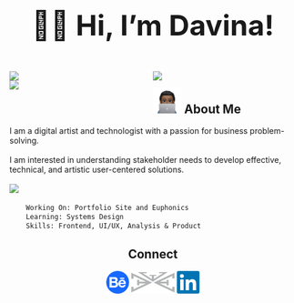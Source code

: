 <h1 align="center" style="font-size:50px" vertical-align="middle"> ✌🏾 Hi, I’m Davina!</h1>
<br>

<img width = "50%" align = "left" src = "https://github-readme-stats.vercel.app/api?username=davinawooley&theme=algolia" />
<img width = "50%" align = "left" src = "https://github-readme-stats.vercel.app/api/top-langs/?username=davinawooley&layout=compact&theme=algolia&hide=shell" />
<img width = "50%" align = "left" src = "https://github-readme-streak-stats.herokuapp.com/?user=davinawooley&theme=dark&background=040f2c&ring=0badfe" />
<h2> <img height = "45" src = "dewComp.PNG" display = "inline-block"/> About Me</h2>
I am a digital artist and technologist with a passion for business problem-solving.<br><br>I am interested in understanding stakeholder needs to develop effective, technical, and artistic user-centered solutions.
  <div>
    <br>
    <img width = "45%" align = "inline" src = "https://skills.thijs.gg/icons?i=java,js,react,mysql,html,css&theme=light" />
    <br>
  </div>
  
        Working On: Portfolio Site and Euphonics
        Learning: Systems Design
        Skills: Frontend, UI/UX, Analysis & Product
        
<div width = "100%" align = "center">
  <h2>Connect</h2>
  <a href = "https://www.behance.com/davinawooley" target="_blank"> <img height = "40" align = "middle" src = "behance.png" /></a>
<a href = "https://www.davinawooley.com" target="_blank"> <img height = "40" align = "middle" src = "LogoGrey.png" /></a>
<a href = "https://www.linkedin.com/in/davinawooley/" target="_blank"> <img height = "40" align = "middle" src = "li.png" /></a>
</div>
